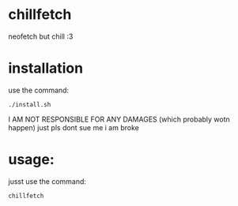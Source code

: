 # chillfetch
neofetch but chill :3

# installation
use the command:

``` ./install.sh ```

I AM NOT RESPONSIBLE FOR ANY DAMAGES (which probably wotn happen)
just pls dont sue me i am broke

# usage:
jusst use the command:

``` chillfetch ```

